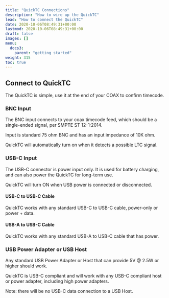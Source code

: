 ```yaml
---
title: "QuickTC Connections"
description: "How to wire up the QuickTC"
lead: "How to connect the QuickTC"
date: 2020-10-06T08:49:31+00:00
lastmod: 2020-10-06T08:49:31+00:00
draft: false
images: []
menu:
  docs3:
    parent: "getting started"
weight: 315
toc: true
---
```


## Connect to QuickTC

The QuickTC is simple, use it at the end of your COAX to confirm timecode.

### BNC Input

The BNC input connects to your coax timecode feed, which should be a single-ended signal, per SMPTE ST 12-1:2014.

Input is standard 75 ohm BNC and has an input impedance of 10K ohm.

QuickTC will automatically turn on when it detects a possible LTC signal.

### USB-C Input

The USB-C connector is power input only. It is used for battery charging, and can also power the QuickTC for long-term use.

QuickTC will turn ON when USB power is connected or disconnected.

#### USB-C to USB-C Cable

QuickTC works with any standard USB-C to USB-C cable, power-only or power + data.

#### USB-A to USB-C Cable

QuickTC works with any standard USB-A to USB-C cable that has power.

### USB Power Adapter or USB Host

Any standard USB Power Adapter or Host that can provide 5V @ 2.5W or higher should work.

QuickTC is USB-C compliant and will work with any USB-C compliant host or power adapter, including high power adapters.

Note: there will be no USB-C data connection to a USB Host.
